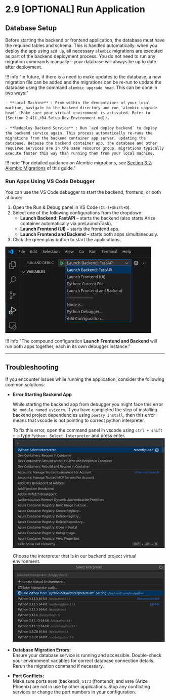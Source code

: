 # 2.9 [OPTIONAL] Run Application

## Database Setup

Before starting the backend or frontend application, the database must have the required tables and schema. This is handled automatically: when you deploy the app using `azd up`, all necessary `alembic` migrations are executed as part of the backend deployment process. You do not need to run any migration commands manually—your database will always be up to date after deployment.

!!! info "In future, if there is a need to make updates to the database, a new migration file can be added and the migrations can be re-run to update the database using the command `alembic upgrade head`. This can be done in two ways:"

    - **Local Machine** : From within the devcontainer of your local machine, navigate to the backend directory and run `alembic upgrade head` (Make sure your virtual environment is activated. Refer to [Section 2.4](./04-Setup-Dev-Environment.md)).
  
    - **Redeploy Backend Service** : Run `azd deploy backend` to deploy the backend service again. This process automatically re-runs the migrations from the backend container app server, updating the database. Because the backend container app, the database and other required services are in the same resource group, migrations typically execute faster this way than running them from your local machine.

!!! note "For detailed guidance on Alembic migrations, see [Section 3.2: Alembic Migrations](../03-Setting-Up-Data-in-PostgreSQL/02-Alembic-Migrations.md) of this guide."

### Run Apps Using VS Code Debugger

You can use the VS Code debugger to start the backend, frontend, or both at once:

1. Open the Run & Debug panel in VS Code (`Ctrl+Shift+D`).
2. Select one of the following configurations from the dropdown:
    - **Launch Backend: FastAPI** – starts the backend (also starts Arize container automatically via preLaunchTask).
    - **Launch Frontend (UI)** – starts the frontend app.
    - **Launch Frontend and Backend** – starts both apps simultaneously.
3. Click the green play button to start the applications.

![debugger-dropdown](../img/debugger-drop-down.png)

!!! info "The compound configuration **Launch Frontend and Backend** will run both apps together, each in its own debugger instance."

---

## Troubleshooting

If you encounter issues while running the application, consider the following common solutions:

- **Error Starting Backend App**

    While starting the backend app from debugger you might face this error `No module named uvicorn`. If you have completed the step of installing backend project dependencies using `poetry install`, then this error means that vscode is not pointing to correct python interpreter.

    To fix this error, open the command panel in vscode using `ctrl + shift + p` type `Python: Select Interpreter` and press enter.
    ![Command Pallete Select Python Interpreter.](../img/select-python-interpreter-option.png)

    Choose the interpreter that is in our backend project virtual environment.
    ![Select Default Interpreter Option.](../img/default-python-interpreter.png)

- **Database Migration Errors:**  
  Ensure your database service is running and accessible. Double-check your environment variables for correct database connection details. Rerun the migration command if necessary.

- **Port Conflicts:**  
  Make sure ports `8000` (backend), `5173` (frontend), and `6006` (Arize Phoenix) are not in use by other applications. Stop any conflicting services or change the port numbers in your configuration.
